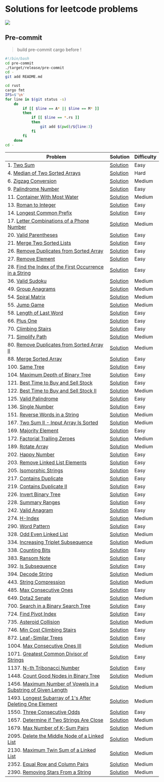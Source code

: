 # Solutions for leetcode problems

<a align=center href=https://humanmademark.com/>
    <img src="https://humanmademark.com/white-logo.svg">
</a>

## Pre-commit

> build pre-commit cargo before !

```bash
#!/bin/bash
cd pre-commit
./target/release/pre-commit
cd -
git add README.md

cd rust
cargo fmt
IFS=$'\n'
for line in $(git status -s)
    do
        if [[ $line == A* || $line == M* ]]
        then
            if [[ $line == *.rs ]]
            then
                git add $(pwd)/${line:3}
            fi
        fi
    done
cd -
```

<!-- table start -->
| Problem | Solution | Difficulty |
|---|---|---|
|1. [Two Sum](https://lcid.cc/1) | [Solution](../rust/src/solutions/p0001.rs) | Easy |
|4. [Median of Two Sorted Arrays](https://lcid.cc/4) | [Solution](../rust/src/solutions/p0004.rs) | Hard |
|6. [Zigzag Conversion](https://lcid.cc/6) | [Solution](../rust/src/solutions/p0006.rs) | Medium |
|9. [Palindrome Number](https://lcid.cc/9) | [Solution](../rust/src/solutions/p0009.rs) | Easy |
|11. [Container With Most Water](https://lcid.cc/11) | [Solution](../rust/src/solutions/p0011.rs) | Medium |
|13. [Roman to Integer](https://lcid.cc/13) | [Solution](../rust/src/solutions/p0013.rs) | Easy |
|14. [Longest Common Prefix](https://lcid.cc/14) | [Solution](../rust/src/solutions/p0014.rs) | Easy |
|17. [Letter Combinations of a Phone Number](https://lcid.cc/17) | [Solution](../rust/src/solutions/p0017.rs) | Medium |
|20. [Valid Parentheses](https://lcid.cc/20) | [Solution](../rust/src/solutions/p0020.rs) | Easy |
|21. [Merge Two Sorted Lists](https://lcid.cc/21) | [Solution](../rust/src/solutions/p0021.rs) | Easy |
|26. [Remove Duplicates from Sorted Array](https://lcid.cc/26) | [Solution](../rust/src/solutions/p0026.rs) | Easy |
|27. [Remove Element](https://lcid.cc/27) | [Solution](../rust/src/solutions/p0027.rs) | Easy |
|28. [Find the Index of the First Occurrence in a String](https://lcid.cc/28) | [Solution](../rust/src/solutions/p0028.rs) | Easy |
|36. [Valid Sudoku](https://lcid.cc/36) | [Solution](../rust/src/solutions/p0036.rs) | Medium |
|49. [Group Anagrams](https://lcid.cc/49) | [Solution](../rust/src/solutions/p0049.rs) | Medium |
|54. [Spiral Matrix](https://lcid.cc/54) | [Solution](../rust/src/solutions/p0054.rs) | Medium |
|55. [Jump Game](https://lcid.cc/55) | [Solution](../rust/src/solutions/p0055.rs) | Medium |
|58. [Length of Last Word](https://lcid.cc/58) | [Solution](../rust/src/solutions/p0058.rs) | Easy |
|66. [Plus One](https://lcid.cc/66) | [Solution](../rust/src/solutions/p0066.rs) | Easy |
|70. [Climbing Stairs](https://lcid.cc/70) | [Solution](../rust/src/solutions/p0070.rs) | Easy |
|71. [Simplify Path](https://lcid.cc/71) | [Solution](../rust/src/solutions/p0071.rs) | Medium |
|80. [Remove Duplicates from Sorted Array II](https://lcid.cc/80) | [Solution](../rust/src/solutions/p0080.rs) | Medium |
|88. [Merge Sorted Array](https://lcid.cc/88) | [Solution](../rust/src/solutions/p0088.rs) | Easy |
|100. [Same Tree](https://lcid.cc/100) | [Solution](../rust/src/solutions/p0100.rs) | Easy |
|104. [Maximum Depth of Binary Tree](https://lcid.cc/104) | [Solution](../rust/src/solutions/p0104.rs) | Easy |
|121. [Best Time to Buy and Sell Stock](https://lcid.cc/121) | [Solution](../rust/src/solutions/p0121.rs) | Easy |
|122. [Best Time to Buy and Sell Stock II](https://lcid.cc/122) | [Solution](../rust/src/solutions/p0122.rs) | Medium |
|125. [Valid Palindrome](https://lcid.cc/125) | [Solution](../rust/src/solutions/p0125.rs) | Easy |
|136. [Single Number](https://lcid.cc/136) | [Solution](../rust/src/solutions/p0136.rs) | Easy |
|151. [Reverse Words in a String](https://lcid.cc/151) | [Solution](../rust/src/solutions/p0151.rs) | Medium |
|167. [Two Sum II - Input Array Is Sorted](https://lcid.cc/167) | [Solution](../rust/src/solutions/p0167.rs) | Medium |
|169. [Majority Element](https://lcid.cc/169) | [Solution](../rust/src/solutions/p0169.rs) | Easy |
|172. [Factorial Trailing Zeroes](https://lcid.cc/172) | [Solution](../rust/src/solutions/p0172.rs) | Medium |
|189. [Rotate Array](https://lcid.cc/189) | [Solution](../rust/src/solutions/p0189.rs) | Medium |
|202. [Happy Number](https://lcid.cc/202) | [Solution](../rust/src/solutions/p0202.rs) | Easy |
|203. [Remove Linked List Elements](https://lcid.cc/203) | [Solution](../rust/src/solutions/p0203.rs) | Easy |
|205. [Isomorphic Strings](https://lcid.cc/205) | [Solution](../rust/src/solutions/p0205.rs) | Easy |
|217. [Contains Duplicate](https://lcid.cc/217) | [Solution](../rust/src/solutions/p0217.rs) | Easy |
|219. [Contains Duplicate II](https://lcid.cc/219) | [Solution](../rust/src/solutions/p0219.rs) | Easy |
|226. [Invert Binary Tree](https://lcid.cc/226) | [Solution](../rust/src/solutions/p0226.rs) | Easy |
|228. [Summary Ranges](https://lcid.cc/228) | [Solution](../rust/src/solutions/p0228.rs) | Easy |
|242. [Valid Anagram](https://lcid.cc/242) | [Solution](../rust/src/solutions/p0242.rs) | Easy |
|274. [H-Index](https://lcid.cc/274) | [Solution](../rust/src/solutions/p0274.rs) | Medium |
|290. [Word Pattern](https://lcid.cc/290) | [Solution](../rust/src/solutions/p0290.rs) | Easy |
|328. [Odd Even Linked List](https://lcid.cc/328) | [Solution](../rust/src/solutions/p0328.rs) | Medium |
|334. [Increasing Triplet Subsequence](https://lcid.cc/334) | [Solution](../rust/src/solutions/p0334.rs) | Medium |
|338. [Counting Bits](https://lcid.cc/338) | [Solution](../rust/src/solutions/p0338.rs) | Easy |
|383. [Ransom Note](https://lcid.cc/383) | [Solution](../rust/src/solutions/p0383.rs) | Easy |
|392. [Is Subsequence](https://lcid.cc/392) | [Solution](../rust/src/solutions/p0392.rs) | Easy |
|394. [Decode String](https://lcid.cc/394) | [Solution](../rust/src/solutions/p0394.rs) | Medium |
|443. [String Compression](https://lcid.cc/443) | [Solution](../rust/src/solutions/p0443.rs) | Medium |
|485. [Max Consecutive Ones](https://lcid.cc/485) | [Solution](../rust/src/solutions/p0485.rs) | Easy |
|649. [Dota2 Senate](https://lcid.cc/649) | [Solution](../rust/src/solutions/p0649.rs) | Medium |
|700. [Search in a Binary Search Tree](https://lcid.cc/700) | [Solution](../rust/src/solutions/p0700.rs) | Easy |
|724. [Find Pivot Index](https://lcid.cc/724) | [Solution](../rust/src/solutions/p0724.rs) | Easy |
|735. [Asteroid Collision](https://lcid.cc/735) | [Solution](../rust/src/solutions/p0735.rs) | Medium |
|746. [Min Cost Climbing Stairs](https://lcid.cc/746) | [Solution](../rust/src/solutions/p0746.rs) | Easy |
|872. [Leaf-Similar Trees](https://lcid.cc/872) | [Solution](../rust/src/solutions/p0872.rs) | Easy |
|1004. [Max Consecutive Ones III](https://lcid.cc/1004) | [Solution](../rust/src/solutions/p1004.rs) | Medium |
|1071. [Greatest Common Divisor of Strings](https://lcid.cc/1071) | [Solution](../rust/src/solutions/p1071.rs) | Easy |
|1137. [N-th Tribonacci Number](https://lcid.cc/1137) | [Solution](../rust/src/solutions/p1137.rs) | Easy |
|1448. [Count Good Nodes in Binary Tree](https://lcid.cc/1448) | [Solution](../rust/src/solutions/p1448.rs) | Medium |
|1456. [Maximum Number of Vowels in a Substring of Given Length](https://lcid.cc/1456) | [Solution](../rust/src/solutions/p1456.rs) | Medium |
|1493. [Longest Subarray of 1's After Deleting One Element](https://lcid.cc/1493) | [Solution](../rust/src/solutions/p1493.rs) | Medium |
|1550. [Three Consecutive Odds](https://lcid.cc/1550) | [Solution](../rust/src/solutions/p1550.rs) | Easy |
|1657. [Determine if Two Strings Are Close](https://lcid.cc/1657) | [Solution](../rust/src/solutions/p1657.rs) | Medium |
|1679. [Max Number of K-Sum Pairs](https://lcid.cc/1679) | [Solution](../rust/src/solutions/p1679.rs) | Medium |
|2095. [Delete the Middle Node of a Linked List](https://lcid.cc/2095) | [Solution](../rust/src/solutions/p2095.rs) | Medium |
|2130. [Maximum Twin Sum of a Linked List](https://lcid.cc/2130) | [Solution](../rust/src/solutions/p2130.rs) | Medium |
|2352. [Equal Row and Column Pairs](https://lcid.cc/2352) | [Solution](../rust/src/solutions/p2352.rs) | Medium |
|2390. [Removing Stars From a String](https://lcid.cc/2390) | [Solution](../rust/src/solutions/p2390.rs) | Medium |
<!-- table end -->
